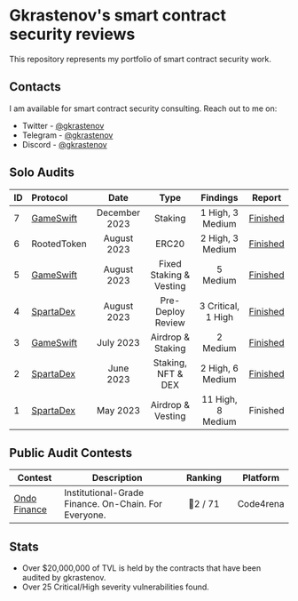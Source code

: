# Gkrastenov's smart contract security reviews

This repository represents my portfolio of smart contract security work.

## Contacts

I am available for smart contract security consulting. Reach out to me on:

- Twitter - [@gkrastenov](https://twitter.com/gkrastenov)
- Telegram - [@gkrastenov](https://t.me/gkrastenov)
- Discord - [@gkrastenov](discordapp.com/users/830181816433377310)


## Solo Audits

| ID | Protocol           | Date       | Type                | Findings             | Report      |
|:-- | :----------------- | :---------:| :-----------------: | :------------------: | :---------: |
| 7 | [GameSwift](https://twitter.com/GameSwift_io)        |  December 2023  |  Staking          |  1 High, 3 Medium     | [Finished](./solo/GameSwift-Security-Review-3.md)   |
| 6 | RootedToken         |  August 2023  |  ERC20          |  2 High, 3 Medium     | [Finished](./solo/RootedToken-Security-Review.md)   |
| 5 | [GameSwift](https://twitter.com/GameSwift_io)  |  August 2023  |  Fixed Staking & Vesting   |  5 Medium | [Finished](./solo/GameSwift-Security-Review-2.md)     |
| 4 | [SpartaDex](https://twitter.com/Spartadex_io)        |  August 2023  |  Pre-Deploy Review  | 3 Critical, 1 High |[Finished](./solo/SpartaDex-Security-Review-2.md) |
| 3 | [GameSwift](https://twitter.com/GameSwift_io)         |  July 2023 | Airdrop & Staking    |  2 Medium   | [Finished](./solo/GameSwift-Security-Review.md)          |
| 2 | [SpartaDex](https://twitter.com/Spartadex_io)         |  June 2023 |  Staking, NFT & DEX  |  2 High, 6 Medium | [Finished](./solo/SpartaDex-Security-Review.md)   |
| 1 | [SpartaDex](https://twitter.com/Spartadex_io)        |  May 2023  |  Airdrop & Vesting   |  11 High, 8 Medium       | Finished    |

## Public Audit Contests

| Contest | Description | &nbsp;&nbsp;&nbsp;Ranking&nbsp;&nbsp;&nbsp; | Platform  |
| ------------------------------------ | ------------------------------------------------------------ | :-----------------------------------------: | :-------: |
| [Ondo Finance](https://twitter.com/ondofinance) | Institutional-Grade Finance. On-Chain. For Everyone. |  🥈2 / 71            | Code4rena |

## Stats

-  Over $20,000,000 of TVL is held by the contracts that have been audited by gkrastenov.
-  Over 25 Critical/High severity vulnerabilities found.
